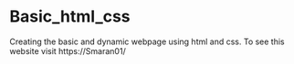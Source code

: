 # Basic_html_css
Creating the basic and dynamic webpage using html and css.  To see this website visit https://Smaran01/
